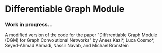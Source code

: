 # Differentiable Graph Module

### Work in progress...

A modified version of the code for the paper "Differentiable Graph Module (DGM) for Graph Convolutional Networks" 
by Anees Kazi*, Luca Cosmo*, Seyed-Ahmad Ahmadi, Nassir Navab, and Michael Bronstein
